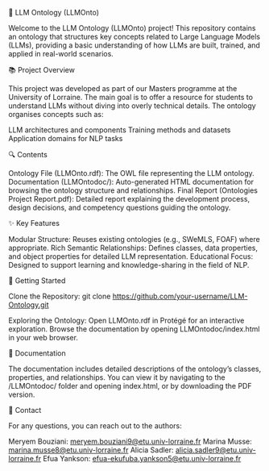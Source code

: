 🧠 LLM Ontology (LLMOnto)

Welcome to the LLM Ontology (LLMOnto) project! This repository contains an ontology that structures key concepts related to Large Language Models (LLMs), providing a basic understanding of how LLMs are built, trained, and applied in real-world scenarios.

📚 Project Overview

This project was developed as part of our Masters programme at the University of Lorraine. The main goal is to offer a resource for students to understand LLMs without diving into overly technical details. The ontology organises concepts such as:

LLM architectures and components
Training methods and datasets
Application domains for NLP tasks

🔍 Contents

Ontology File (LLMOnto.rdf): The OWL file representing the LLM ontology.
Documentation (LLMOntodoc/): Auto-generated HTML documentation for browsing the ontology structure and relationships.
Final Report (Ontologies Project Report.pdf): Detailed report explaining the development process, design decisions, and competency questions guiding the ontology.

✨ Key Features

Modular Structure: Reuses existing ontologies (e.g., SWeMLS, FOAF) where appropriate.
Rich Semantic Relationships: Defines classes, data properties, and object properties for detailed LLM representation.
Educational Focus: Designed to support learning and knowledge-sharing in the field of NLP.

🚀 Getting Started

Clone the Repository:
git clone https://github.com/your-username/LLM-Ontology.git

Exploring the Ontology:
Open LLMOnto.rdf in Protégé for an interactive exploration.
Browse the documentation by opening LLMOntodoc/index.html in your web browser.

📄 Documentation

The documentation includes detailed descriptions of the ontology’s classes, properties, and relationships. You can view it by navigating to the /LLMOntodoc/ folder and opening index.html, or by downloading the PDF version.

📧 Contact

For any questions, you can reach out to the authors:

Meryem Bouziani: meryem.bouziani9@etu.univ-lorraine.fr
Marina Musse: marina.musse8@etu.univ-lorraine.fr
Alicia Sadler: alicia.sadler9@etu.univ-lorraine.fr
Efua Yankson: efua-ekufuba.yankson5@etu.univ-lorraine.fr
